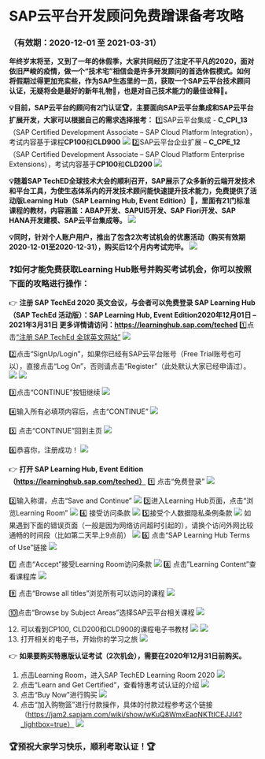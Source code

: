 # SAP云平台开发顾问免费蹭课备考攻略
### （有效期：2020-12-01 至 2021-03-31）

**年终岁末将至，又到了一年的休假季，大家共同经历了注定不平凡的2020，面对依旧严峻的疫情，做一个“技术宅”相信会是许多开发顾问的首选休假模式。如何将假期过得更加充实些，作为SAP生态里的一员，获取一个SAP云平台技术顾问认证，无疑将会是最好的新年礼物:gift:，也是对自己技术能力的最佳诠释:muscle:。**

**:bulb:目前，SAP云平台的顾问有2门认证:trophy:，主要面向SAP云平台集成和SAP云平台扩展开发，大家可以根据自己的需求选择报考：**
:one:SAP云平台集成 - **C_CPI_13**（SAP Certified Development Associate – SAP Cloud Platform Integration），考试内容基于课程**CP100**和**CLD900**
![](_v_images/20201224162625324_22557.png)
:two:SAP云平台企业扩展 – **C_CPE_12** （SAP Certified Development Associate – SAP Cloud Platform Enterprise Extensions），考试内容基于**CP100**和**CLD200**
 ![](_v_images/20201224163058268_15200.png)

**:bulb:随着SAP TechED全球技术大会的顺利召开，SAP展示了众多新的云端开发技术和平台工具，为使生态体系内的开发技术顾问能快速提升技术能力，免费提供了活动版Learning Hub（SAP Learning Hub, Event Edition）:gift:，里面有21门标准课程的教材，内容涵盖：ABAP开发、SAPUI5开发、SAP Fiori开发、SAP HANA开发建模、SAP云平台集成等。**
 ![](_v_images/20201224163110774_4722.png)

**:bulb:同时，针对个人账户用户，推出了包含2次考试机会的优惠活动（购买有效期2020-12-01至2020-12-31），购买后12个月内考试完毕。**
![](_v_images/20201224163128323_4264.png)

### :question:如何才能免费获取Learning Hub账号并购买考试机会，你可以按照下面的攻略进行操作：

:point_right: **注册 SAP TechEd 2020 英文会议，与会者可以免费登录 SAP Learning Hub（SAP TechEd 活动版）：SAP Learning Hub, Event Edition2020年12月01日 – 2021年3月31日 更多详情请访问：https://learninghub.sap.com/teched**
:one:点击[“注册 SAP TechEd 全球英文网站”](https://pages.sapteched.com/sap/sapteched2020/index)
![](_v_images/20201224163145545_23343.png)

:two:点击“SignUp/Login”，如果你已经有SAP云平台账号（Free Trial账号也可以），直接点击“Log On”，否则请点击“Register”（此处默认大家已经申请过）。
![](_v_images/20201224163156785_32209.png)
![](_v_images/20201224163204537_23098.png)

:three:点击“CONTINUE”按钮继续
![](_v_images/20201224163256266_22341.png)

:four:输入所有必填项内容后，点击“CONTINUE”
![](_v_images/20201224163304044_19393.png)

:five:	点击“CONTINUE”回到主页
![](_v_images/20201224163311798_1059.png)

:six:恭喜你，注册成功！
![](_v_images/20201224163318519_20335.png)

:point_right: **打开 SAP Learning Hub, Event Edition（https://learninghub.sap.com/teched）**
:one:	点击“免费登录”
![](_v_images/20201224163328674_11878.png)

:two:输入称谓，点击“Save and Continue”
![](_v_images/20201224163335719_13409.png)
:three:进入Learning Hub页面，点击“浏览Learning Room”
![](_v_images/20201224163342196_18815.png)
:four:	接受访问条款
![](_v_images/20201224163348033_9702.png)
:five:接受个人数据隐私条例条款
![](_v_images/20201224163353946_19099.png)
如果遇到下面的错误页面（一般是因为网络访问超时引起的），请换个访问外网比较通畅的时间段（比如第二天早上9点前）
![](_v_images/20201224163400233_18218.png)
:six:	点击“SAP Learning Hub Terms of Use”链接
![](_v_images/20201224163406257_2084.png)

:seven:	点击“Accept”接受Learning Room访问条款
![](_v_images/20201224163413820_32051.png)
:eight:	点击”Learning Content”查看课程库
![](_v_images/20201224163420643_8768.png)

:nine:	点击“Browse all titles”浏览所有可以访问的课程
![](_v_images/20201224163427533_25055.png)

:keycap_ten:点击“Browse by Subject Areas”选择SAP云平台相关课程
![](_v_images/20201224163434824_9309.png)

12.	可以看到CP100, CLD200和CLD900的课程电子书教材
![](_v_images/20201224163447910_28615.png)
![](_v_images/20201224163456154_20491.png)
13.	打开相关的电子书，开始你的学习之旅
![](_v_images/20201224163505086_13868.png)

:point_right: **如果要购买特惠版认证考试（2次机会），需要在2020年12月31日前购买。**
1.	点击Learning Room，进入SAP TechED Learning Room 2020
![](_v_images/20201224163515675_17328.png)
2.	 点击“Learn and Get Certified”，查看特惠考试认证的介绍
![](_v_images/20201224163522953_7515.png)
3.	 点击“Buy Now”进行购买
![](_v_images/20201224163531472_993.png)
4.	 点击“加入购物篮”进行付款操作，具体的付款过程参考这个链接（https://jam2.sapjam.com/wiki/show/wKuQ8WmxEaqNKTtlCEJJI4?_lightbox=true）
![](_v_images/20201224163540303_18222.png)


### :trophy:预祝大家学习快乐，顺利考取认证！:trophy:


